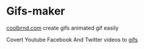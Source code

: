 # Gifs-maker
<p><a href="coolbrnd.com">coolbrnd.com</a> create gifs animated gif easily</p>
<p>Covert Youtube Facebook And Twitter videos to <a href="coolbrnd.com">gifs</a></p>
